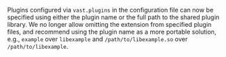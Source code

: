 Plugins configured via `vast.plugins` in the configuration file can now be
specified using either the plugin name or the full path to the shared plugin
library. We no longer allow omitting the extension from specified plugin files,
and recommend using the plugin name as a more portable solution, e.g., `example`
over `libexample` and `/path/to/libexample.so` over `/path/to/libexample`.
